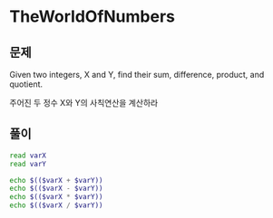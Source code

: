 # TheWorldOfNumbers

## 문제

Given two integers, X and Y, find their sum, difference, product, and quotient.

주어진 두 정수 X와 Y의 사칙연산을 계산하라

## 풀이

```sh
read varX
read varY

echo $(($varX + $varY))
echo $(($varX - $varY))
echo $(($varX * $varY))
echo $(($varX / $varY))

```
